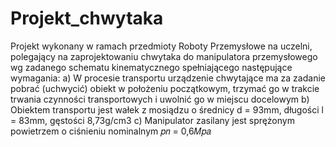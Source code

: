 # Projekt_chwytaka
Projekt wykonany w ramach przedmioty Roboty Przemysłowe na uczelni, polegający na zaprojektowaniu chwytaka do manipulatora przemysłowego wg zadanego schematu kinematycznego
spełniającego następujące wymagania:
a) W procesie transportu urządzenie chwytające ma za zadanie pobrać (uchwycić) obiekt w położeniu początkowym,
trzymać go w trakcie trwania czynności transportowych i uwolnić go w miejscu docelowym
b) Obiektem transportu jest wałek z mosiądzu o średnicy d = 93mm, długości l = 83mm, gęstości 8,73g/cm3
c) Manipulator zasilany jest sprężonym powietrzem o ciśnieniu nominalnym 𝑝𝑛 = 0,6𝑀𝑝𝑎
